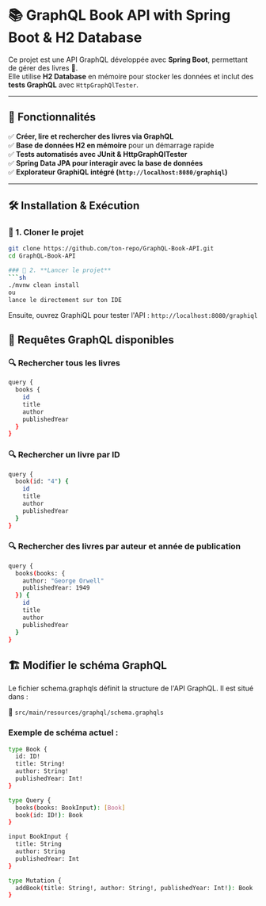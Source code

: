 # 📚 GraphQL Book API with Spring Boot & H2 Database

Ce projet est une API GraphQL développée avec **Spring Boot**, permettant de gérer des livres 📖.  
Elle utilise **H2 Database** en mémoire pour stocker les données et inclut des **tests GraphQL** avec `HttpGraphQlTester`.

---

## 🚀 Fonctionnalités

✅ **Créer, lire et rechercher des livres via GraphQL**  
✅ **Base de données H2 en mémoire** pour un démarrage rapide  
✅ **Tests automatisés avec JUnit & HttpGraphQlTester**  
✅ **Spring Data JPA pour interagir avec la base de données**  
✅ **Explorateur GraphiQL intégré (`http://localhost:8080/graphiql`)**  

---


## 🛠️ Installation & Exécution

### 📌 1. **Cloner le projet**
```sh
git clone https://github.com/ton-repo/GraphQL-Book-API.git
cd GraphQL-Book-API

### 📌 2. **Lancer le projet**
```sh
./mvnw clean install
ou
lance le directement sur ton IDE
```
Ensuite, ouvrez GraphiQL pour tester l'API :
`http://localhost:8080/graphiql`

## 📡 Requêtes GraphQL disponibles

### 🔍 **Rechercher tous les livres**
```sh
query {
  books {
    id
    title
    author
    publishedYear
  }
}
```

### 🔍 **Rechercher un livre par ID**
```sh
query {
  book(id: "4") {
    id
    title
    author
    publishedYear
  }
}
```
### 🔍 **Rechercher des livres par auteur et année de publication**
```sh
query {
  books(books: {
    author: "George Orwell"
    publishedYear: 1949
  }) {
    id
    title
    author
    publishedYear
  }
}
```

## 🏗️ Modifier le schéma GraphQL
Le fichier schema.graphqls définit la structure de l'API GraphQL.
Il est situé dans :

📂 `src/main/resources/graphql/schema.graphqls`
### Exemple de schéma actuel :
```sh
type Book {
  id: ID!
  title: String!
  author: String!
  publishedYear: Int!
}

type Query {
  books(books: BookInput): [Book]
  book(id: ID!): Book
}

input BookInput {
  title: String
  author: String
  publishedYear: Int
}

type Mutation {
  addBook(title: String!, author: String!, publishedYear: Int!): Book
}
```
